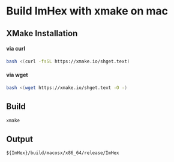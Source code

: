# Build ImHex with xmake on mac

## XMake Installation

#### via curl

```bash
bash <(curl -fsSL https://xmake.io/shget.text)
```

#### via wget

```bash
bash <(wget https://xmake.io/shget.text -O -)
```

## Build

```bash
xmake 
```

## Output 

`${ImHex}/build/macosx/x86_64/release/ImHex`

